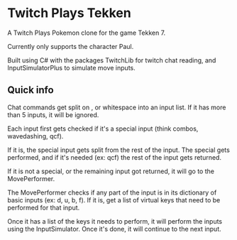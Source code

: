 ﻿# Twitch Plays Tekken

A Twitch Plays Pokemon clone for the game Tekken 7.

Currently only supports the character Paul.

Built using C# with the packages TwitchLib for twitch chat reading, and InputSimulatorPlus to simulate move inputs.

## Quick info

Chat commands get split on , or whitespace into an input list. If it has more than 5 inputs, it will be ignored.

Each input first gets checked if it's a special input (think combos, wavedashing, qcf).

If it is, the special input gets split from the rest of the input. The special gets performed, and if it's needed (ex: qcf) the rest of the input gets returned.

If it is not a special, or the remaining input got returned, it will go to the MovePerformer.

The MovePerformer checks if any part of the input is in its dictionary of basic inputs (ex: d, u, b, f). If it is, get a list of virtual keys that need to be performed for that input.

Once it has a list of the keys it needs to perform, it will perform the inputs using the InputSimulator. Once it's done, it will continue to the next input.
